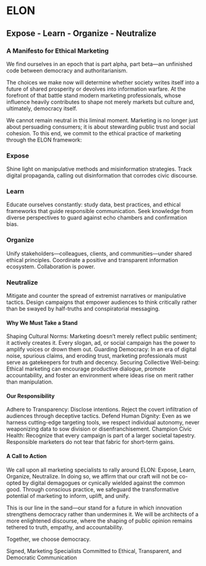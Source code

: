 # ELON
## Expose - Learn - Organize - Neutralize 
### A Manifesto for Ethical Marketing 

We find ourselves in an epoch that is part alpha, part beta—an unfinished code between democracy and authoritarianism. 

The choices we make now will determine whether society writes itself into a future of shared prosperity or devolves into information warfare. At the forefront of that battle stand modern marketing professionals, whose influence heavily contributes to shape not merely markets but culture and, ultimately, democracy itself.

We cannot remain neutral in this liminal moment. Marketing is no longer just about persuading consumers; it is about stewarding public trust and social cohesion. To this end, we commit to the ethical practice of marketing through the ELON framework:

### Expose
Shine light on manipulative methods and misinformation strategies.
Track digital propaganda, calling out disinformation that corrodes civic discourse.
### Learn
Educate ourselves constantly: study data, best practices, and ethical frameworks that guide responsible communication.
Seek knowledge from diverse perspectives to guard against echo chambers and confirmation bias.
### Organize
Unify stakeholders—colleagues, clients, and communities—under shared ethical principles.
Coordinate a positive and transparent information ecosystem. Collaboration is power.
### Neutralize
Mitigate and counter the spread of extremist narratives or manipulative tactics.
Design campaigns that empower audiences to think critically rather than be swayed by half-truths and conspiratorial messaging.
#### Why We Must Take a Stand
Shaping Cultural Norms: Marketing doesn’t merely reflect public sentiment; it actively creates it. Every slogan, ad, or social campaign has the power to amplify voices or drown them out.
Guarding Democracy: In an era of digital noise, spurious claims, and eroding trust, marketing professionals must serve as gatekeepers for truth and decency.
Securing Collective Well-being: Ethical marketing can encourage productive dialogue, promote accountability, and foster an environment where ideas rise on merit rather than manipulation.
#### Our Responsibility
Adhere to Transparency: Disclose intentions. Reject the covert infiltration of audiences through deceptive tactics.
Defend Human Dignity: Even as we harness cutting-edge targeting tools, we respect individual autonomy, never weaponizing data to sow division or disenfranchisement.
Champion Civic Health: Recognize that every campaign is part of a larger societal tapestry. Responsible marketers do not tear that fabric for short-term gains.
#### A Call to Action
We call upon all marketing specialists to rally around ELON: Expose, Learn, Organize, Neutralize. In doing so, we affirm that our craft will not be co-opted by digital demagogues or cynically wielded against the common good. Through conscious practice, we safeguard the transformative potential of marketing to inform, uplift, and unify.

This is our line in the sand—our stand for a future in which innovation strengthens democracy rather than undermines it. We will be architects of a more enlightened discourse, where the shaping of public opinion remains tethered to truth, empathy, and accountability.

Together, we choose democracy.

Signed,
Marketing Specialists Committed to Ethical, Transparent, and Democratic Communication
